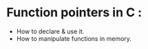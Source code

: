 # Function pointers in C :
   - How to declare & use it.
   - How to manipulate functions in memory.